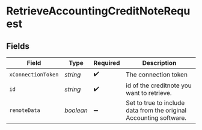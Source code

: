 # RetrieveAccountingCreditNoteRequest


## Fields

| Field                                                              | Type                                                               | Required                                                           | Description                                                        |
| ------------------------------------------------------------------ | ------------------------------------------------------------------ | ------------------------------------------------------------------ | ------------------------------------------------------------------ |
| `xConnectionToken`                                                 | *string*                                                           | :heavy_check_mark:                                                 | The connection token                                               |
| `id`                                                               | *string*                                                           | :heavy_check_mark:                                                 | id of the creditnote you want to retrieve.                         |
| `remoteData`                                                       | *boolean*                                                          | :heavy_minus_sign:                                                 | Set to true to include data from the original Accounting software. |